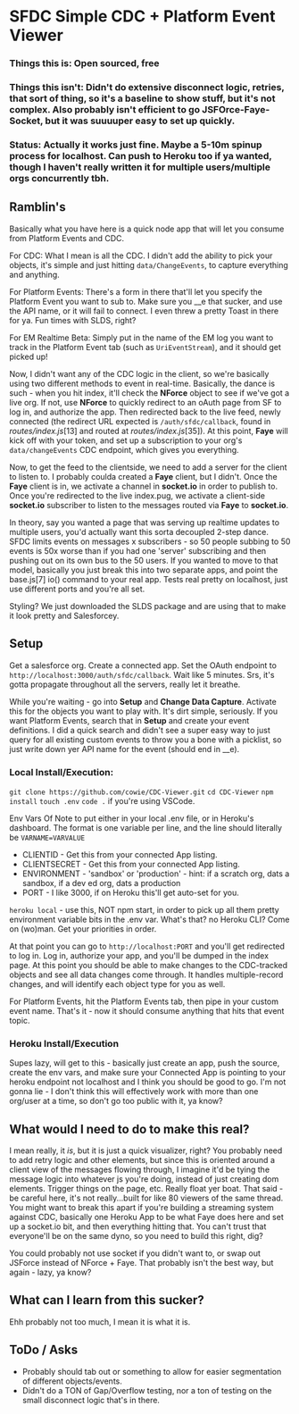# SFDC Simple CDC + Platform Event Viewer
### Things this is: Open sourced, free
### Things this isn't: Didn't do extensive disconnect logic, retries, that sort of thing, so it's a baseline to show stuff, but it's not complex. Also probably isn't efficient to go JSFOrce-Faye-Socket, but it was suuuuper easy to set up quickly.
### Status: Actually it works just fine. Maybe a 5-10m spinup process for localhost. Can push to Heroku too if ya wanted, though I haven't really written it for multiple users/multiple orgs concurrently tbh.

## Ramblin's

Basically what you have here is a quick node app that will let you consume from Platform Events and CDC.

For CDC: What I mean is all the CDC. I didn't add the ability to pick your objects, it's simple and just hitting `data/ChangeEvents`, to capture everything and anything.

For Platform Events: There's a form in there that'll let you specify the Platform Event you want to sub to. Make sure you __e that sucker, and use the API name, or it will fail to connect. I even threw a pretty Toast in there for ya. Fun times with SLDS, right?

For EM Realtime Beta: Simply put in the name of the EM log you want to track in the Platform Event tab (such as `UriEventStream`), and it should get picked up! 

Now, I didn't want any of the CDC logic in the client, so we're basically using two different methods to event in real-time. Basically, the dance is such - when you hit index, it'll check the **NForce** object to see if we've got a live org. If not, use **NForce** to quickly redirect to an oAuth page from SF to log in, and authorize the app. Then redirected back to the live feed, newly connected (the redirect URL expected is `/auth/sfdc/callback`, found in *routes/index.js*[13] and routed at *routes/index.js*[35]). At this point, **Faye** will kick off with your token, and set up a subscription to your org's `data/changeEvents` CDC endpoint, which gives you everything.

Now, to get the feed to the clientside, we need to add a server for the client to listen to. I probably coulda created a **Faye** client, but I didn't. Once the **Faye** client is in, we activate a channel in **socket.io** in order to publish to. Once you're redirected to the live index.pug, we activate a client-side **socket.io** subscriber to listen to the messages routed via **Faye** to **socket.io**. 

In theory, say you wanted a page that was serving up realtime updates to multiple users, you'd actually want this sorta decoupled 2-step dance. SFDC limits events on messages x subscribers - so 50 people subbing to 50 events is 50x worse than if you had one 'server' subscribing and then pushing out on its own bus to the 50 users. If you wanted to move to that model, basically you just break this into two separate apps, and point the base.js[7] io() command to your real app. Tests real pretty on localhost, just use different ports and you're all set.

Styling? We just downloaded the SLDS package and are using that to make it look pretty and Salesforcey.

## Setup

Get a salesforce org. Create a connected app. Set the OAuth endpoint to `http://localhost:3000/auth/sfdc/callback`. Wait like 5 minutes. Srs, it's gotta propagate throughout all the servers, really let it breathe.

While you're waiting - go into **Setup** and **Change Data Capture**. Activate this for the objects you want to play with. It's dirt simple, seriously. If you want Platform Events, search that in **Setup** and create your event definitions. I did a quick search and didn't see a super easy way to just query for all existing custom events to throw you a bone with a picklist, so just write down yer API name for the event (should end in __e).

### Local Install/Execution:

`git clone https://github.com/cowie/CDC-Viewer.git`
`cd CDC-Viewer`
`npm install`
`touch .env`
`code .` if you're using VSCode.

Env Vars Of Note to put either in your local .env file, or in Heroku's dashboard. The format is one variable per line, and the line should literally be `VARNAME=VARVALUE`
* CLIENTID - Get this from your connected App listing.
* CLIENTSECRET - Get this from your connected App listing.
* ENVIRONMENT - 'sandbox' or 'production' - hint: if a scratch org, dats a sandbox, if a dev ed org, dats a production
* PORT - I like 3000, if on Heroku this'll get auto-set for you.

`heroku local` - use this, NOT npm start, in order to pick up all them pretty environment variable bits in the .env var. What's that? no Heroku CLI? Come on (wo)man. Get your priorities in order.

At that point you can go to `http://localhost:PORT` and you'll get redirected to log in. Log in, authorize your app, and you'll be dumped in the index page. At this point you should be able to make changes to the CDC-tracked objects and see all data changes come through. It handles multiple-record changes, and will identify each object type for you as well. 

For Platform Events, hit the Platform Events tab, then pipe in your custom event name. That's it - now it should consume anything that hits that event topic.

### Heroku Install/Execution
Supes lazy, will get to this - basically just create an app, push the source, create the env vars, and make sure your Connected App is pointing to your heroku endpoint not localhost and I think you should be good to go. I'm not gonna lie - I don't think this will effectively work with more than one org/user at a time, so don't go too public with it, ya know? 

## What would I need to do to make this real?
I mean really, it *is*, but it is just a quick visualizer, right? You probably need to add retry logic and other elements, but since this is oriented around a client view of the messages flowing through, I imagine it'd be tying the message logic into whatever js you're doing, instead of just creating dom elements. Trigger things on the page, etc. Really float yer boat. That said - be careful here, it's not really...built for like 80 viewers of the same thread. You might want to break this apart if you're building a streaming system against CDC, basically one Heroku App to be what Faye does here and set up a socket.io bit, and then everything hitting that. You can't trust that everyone'll be on the same dyno, so you need to build this right, dig?

You could probably not use socket if you didn't want to, or swap out JSForce instead of NForce + Faye. That probably isn't the best way, but again - lazy, ya know?

## What can I learn from this sucker?
Ehh probably not too much, I mean it is what it is.

## ToDo / Asks
* Probably should tab out or something to allow for easier segmentation of different objects/events.
* Didn't do a TON of Gap/Overflow testing, nor a ton of testing on the small disconnect logic that's in there. 